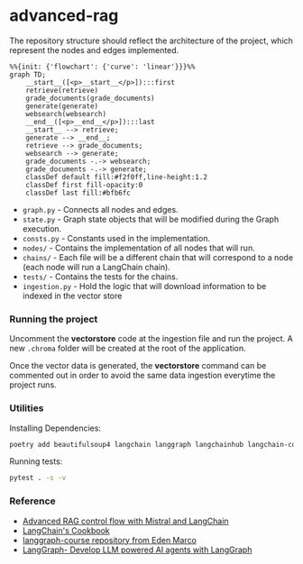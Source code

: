 # advanced-rag

The repository structure should reflect the architecture of the project, which represent the nodes and edges implemented.

```mermaid
%%{init: {'flowchart': {'curve': 'linear'}}}%%
graph TD;
	__start__([<p>__start__</p>]):::first
	retrieve(retrieve)
	grade_documents(grade_documents)
	generate(generate)
	websearch(websearch)
	__end__([<p>__end__</p>]):::last
	__start__ --> retrieve;
	generate --> __end__;
	retrieve --> grade_documents;
	websearch --> generate;
	grade_documents -.-> websearch;
	grade_documents -.-> generate;
	classDef default fill:#f2f0ff,line-height:1.2
	classDef first fill-opacity:0
	classDef last fill:#bfb6fc
```

- `graph.py` - Connects all nodes and edges.
- `state.py` - Graph state objects that will be modified during the Graph execution.
- `consts.py` - Constants used in the implementation.
- `nodes/` - Contains the implementation of all nodes that will run.
- `chains/` - Each file will be a different chain that will correspond to a node (each node will run a LangChain chain).
- `tests/` - Contains the tests for the chains.
- `ingestion.py` - Hold the logic that will download information to be indexed in the vector store

### Running the project

Uncomment the **vectorstore** code at the ingestion file and run the project. A new `.chroma` folder will be created at the root of the application.

Once the vector data is generated, the **vectorstore** command can be commented out in order to avoid the same data ingestion everytime the project runs.

### Utilities

Installing Dependencies:
```sh
poetry add beautifulsoup4 langchain langgraph langchainhub langchain-community tavily-python langchain-chroma langchain_openai python-dotenv black isort pytest grandalf
```

Running tests:
```sh
pytest . -s -v
```

### Reference

- [Advanced RAG control flow with Mistral and LangChain](https://www.youtube.com/watch?v=sgnrL7yo1TE)
- [LangChain's Cookbook](https://github.com/mistralai/cookbook/tree/main/third_party/langchain)
- [langgraph-course repository from Eden Marco](https://github.com/emarco177/langgaph-course)
- [LangGraph- Develop LLM powered AI agents with LangGraph](https://www.udemy.com/course/langgraph/?couponCode=KEEPLEARNING)